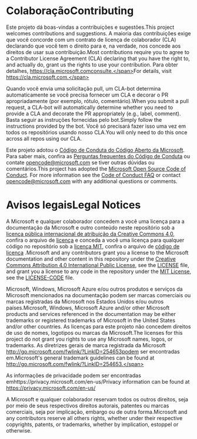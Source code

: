 # <a name="contributing"></a><span data-ttu-id="b860d-101">Colaboração</span><span class="sxs-lookup"><span data-stu-id="b860d-101">Contributing</span></span>

<span data-ttu-id="b860d-102">Este projeto dá boas-vindas a contribuições e sugestões.</span><span class="sxs-lookup"><span data-stu-id="b860d-102">This project welcomes contributions and suggestions.</span></span>  <span data-ttu-id="b860d-103">A maioria das contribuições exige que você concorde com um contrato de licença de colaborador (CLA) declarando que você tem o direito para e, na verdade, nos concede aos direitos de usar sua contribuição.</span><span class="sxs-lookup"><span data-stu-id="b860d-103">Most contributions require you to agree to a Contributor License Agreement (CLA) declaring that you have the right to, and actually do, grant us the rights to use your contribution.</span></span> <span data-ttu-id="b860d-104">Para obter detalhes, https://cla.microsoft.comconsulte.</span><span class="sxs-lookup"><span data-stu-id="b860d-104">For details, visit https://cla.microsoft.com.</span></span>

<span data-ttu-id="b860d-105">Quando você envia uma solicitação pull, um CLA-bot determina automaticamente se você precisa fornecer um CLA e decorar o PR apropriadamente (por exemplo, rótulo, comentário).</span><span class="sxs-lookup"><span data-stu-id="b860d-105">When you submit a pull request, a CLA-bot will automatically determine whether you need to provide a CLA and decorate the PR appropriately (e.g., label, comment).</span></span> <span data-ttu-id="b860d-106">Basta seguir as instruções fornecidas pelo bot.</span><span class="sxs-lookup"><span data-stu-id="b860d-106">Simply follow the instructions provided by the bot.</span></span> <span data-ttu-id="b860d-107">Você só precisará fazer isso uma vez em todos os repositórios usando nosso CLA.</span><span class="sxs-lookup"><span data-stu-id="b860d-107">You will only need to do this once across all repos using our CLA.</span></span>

<span data-ttu-id="b860d-p103">Este projeto adotou o [Código de Conduta do Código Aberto da Microsoft](https://opensource.microsoft.com/codeofconduct/). Para saber mais, confira as [Perguntas frequentes do Código de Conduta](https://opensource.microsoft.com/codeofconduct/faq/) ou contate [opencode@microsoft.com](mailto:opencode@microsoft.com) se tiver outras dúvidas ou comentários.</span><span class="sxs-lookup"><span data-stu-id="b860d-p103">This project has adopted the [Microsoft Open Source Code of Conduct](https://opensource.microsoft.com/codeofconduct/). For more information see the [Code of Conduct FAQ](https://opensource.microsoft.com/codeofconduct/faq/) or contact [opencode@microsoft.com](mailto:opencode@microsoft.com) with any additional questions or comments.</span></span>

# <a name="legal-notices"></a><span data-ttu-id="b860d-110">Avisos legais</span><span class="sxs-lookup"><span data-stu-id="b860d-110">Legal Notices</span></span>

<span data-ttu-id="b860d-111">A Microsoft e qualquer colaborador concedem a você uma licença para a documentação da Microsoft e outro conteúdo neste repositório sob a [licença pública internacional de atribuição da Creative Commons 4,0](https://creativecommons.org/licenses/by/4.0/legalcode), confira o arquivo de [licença](LICENSE) e conceda a você uma licença para qualquer código no repositório sob a [licença MIT](https://opensource.org/licenses/MIT), confira o arquivo de [código de licença](LICENSE-CODE) .</span><span class="sxs-lookup"><span data-stu-id="b860d-111">Microsoft and any contributors grant you a license to the Microsoft documentation and other content in this repository under the [Creative Commons Attribution 4.0 International Public License](https://creativecommons.org/licenses/by/4.0/legalcode), see the [LICENSE](LICENSE) file, and grant you a license to any code in the repository under the [MIT License](https://opensource.org/licenses/MIT), see the [LICENSE-CODE](LICENSE-CODE) file.</span></span>

<span data-ttu-id="b860d-112">Microsoft, Windows, Microsoft Azure e/ou outros produtos e serviços da Microsoft mencionados na documentação podem ser marcas comerciais ou marcas registradas da Microsoft nos Estados Unidos e/ou outros países.</span><span class="sxs-lookup"><span data-stu-id="b860d-112">Microsoft, Windows, Microsoft Azure and/or other Microsoft products and services referenced in the documentation may be either trademarks or registered trademarks of Microsoft in the United States and/or other countries.</span></span>
<span data-ttu-id="b860d-113">As licenças para este projeto não concedem direitos de uso de nomes, logotipos ou marcas da Microsoft.</span><span class="sxs-lookup"><span data-stu-id="b860d-113">The licenses for this project do not grant you rights to use any Microsoft names, logos, or trademarks.</span></span>
<span data-ttu-id="b860d-114">As diretrizes gerais de marca registrada da Microsoft http://go.microsoft.com/fwlink/?LinkID=254653podem ser encontradas em.</span><span class="sxs-lookup"><span data-stu-id="b860d-114">Microsoft's general trademark guidelines can be found at http://go.microsoft.com/fwlink/?LinkID=254653.</span></span>

<span data-ttu-id="b860d-115">As informações de privacidade podem ser encontradas emhttps://privacy.microsoft.com/en-us/</span><span class="sxs-lookup"><span data-stu-id="b860d-115">Privacy information can be found at https://privacy.microsoft.com/en-us/</span></span>

<span data-ttu-id="b860d-116">A Microsoft e qualquer colaborador reservam todos os outros direitos, seja por meio de seus respectivos direitos autorais, patentes ou marcas comerciais, seja por implicação, embargo ou de outra forma.</span><span class="sxs-lookup"><span data-stu-id="b860d-116">Microsoft and any contributors reserve all others rights, whether under their respective copyrights, patents, or trademarks, whether by implication, estoppel or otherwise.</span></span>
